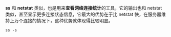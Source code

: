 **ss** 和 **netstat** 类似，也是用来**查看网络连接统计**的工具，它的输出也和 netstat 类似，甚至显示更多连接状态信息，它最大的优势在于比 netstat 快，在服务器维持上万个连接的情况下，这种优势就体现得比较明显。

`ss -s`
